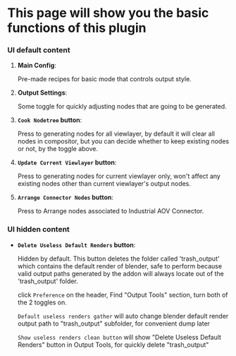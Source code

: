 # This page will show you the basic functions of this plugin
### **UI default content**
1. **Main Config**: 

    Pre-made recipes for basic mode that controls output style.
2. **Output Settings**: 

    Some toggle for quickly adjusting nodes that are going to be generated.
3. **`Cook Nodetree` button**: 

    Press to generating nodes for all viewlayer, by default it will clear all nodes in compositor, but you can decide whether to keep existing nodes or not, by the toggle above.
4. **`Update Current Viewlayer` button**: 

    Press to generating nodes for current viewlayer only, won't affect any existing nodes other than current viewlayer's output nodes. 
5. **`Arrange Connector Nodes` button**: 

    Press to Arrange nodes associated to Industrial AOV Connector. 
### **UI hidden content**
- **`Delete Useless Default Renders` button**: 

    Hidden by default. This button deletes the folder called 'trash_output' which contains the default render of blender, safe to perform because valid output paths generated by the addon will always locate out of the 'trash_output' folder. 
    
    click `Preference` on the header, Find "Output Tools" section, turn both of the 2 toggles on. 

    `Default useless renders gather` will auto change blender default render output path to "trash_output" subfolder, for convenient dump later

    `Show useless renders clean button` will show "Delete Useless Default Renders" button in Output Tools, for quickly delete "trash_output"